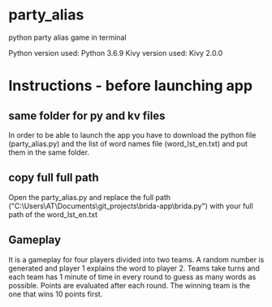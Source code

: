 # party_alias
python party alias game in terminal

Python version used: Python 3.6.9
Kivy version used: Kivy 2.0.0

# Instructions - before launching app

## same folder for py and kv files
In order to be able to launch the app you have to download the python file (party_alias.py) and the list of word names file (word_lst_en.txt) and put them in the same folder.

## copy full full path
Open the party_alias.py and replace the full path ("C:\\Users\\AT\\Documents\\git_projects\\brida-app\\brida.py") with your full path of the word_lst_en.txt

## Gameplay
It is a gameplay for four players divided into two teams. A random number is generated and player 1 explains the word to player 2. Teams take turns and each team has 1 minute of time in every round to guess as many words as possible. Points are evaluated after each round. The winning team is the one that wins 10 points first.
